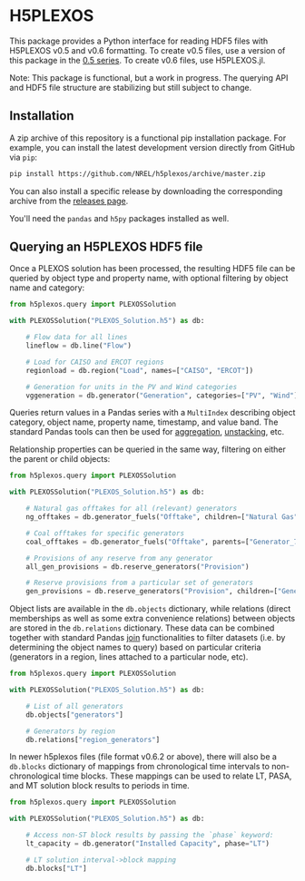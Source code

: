 # H5PLEXOS

This package provides a Python interface for reading HDF5 files with H5PLEXOS
v0.5 and v0.6 formatting. To create v0.5 files, use a version of this package
in the [0.5 series](https://github.com/NREL/h5plexos/releases). To create v0.6
files, use H5PLEXOS.jl.

Note: This package is functional, but a work in progress. The querying API and
HDF5 file structure are stabilizing but still subject to change.

## Installation

A zip archive of this repository is a functional pip installation
package. For example, you can install the latest development version directly
from GitHub via `pip`:

```sh
pip install https://github.com/NREL/h5plexos/archive/master.zip
```
You can also install a specific release by downloading the corresponding archive
from the [releases page](https://github.com/NREL/h5plexos/releases).

You'll need the `pandas` and `h5py` packages installed as well.

## Querying an H5PLEXOS HDF5 file

Once a PLEXOS solution has been processed, the resulting HDF5 file can be
queried by object type and property name, with optional filtering by object
name and category:

```python
from h5plexos.query import PLEXOSSolution

with PLEXOSSolution("PLEXOS_Solution.h5") as db:

    # Flow data for all lines
    lineflow = db.line("Flow")

    # Load for CAISO and ERCOT regions
    regionload = db.region("Load", names=["CAISO", "ERCOT"])

    # Generation for units in the PV and Wind categories
    vggeneration = db.generator("Generation", categories=["PV", "Wind"])

```

Queries return values in a Pandas series with a `MultiIndex` describing object
category, object name, property name, timestamp, and value band.
The standard Pandas tools can then be used for
[aggregation](https://pandas.pydata.org/pandas-docs/stable/generated/pandas.Series.groupby.html),
[unstacking](https://pandas.pydata.org/pandas-docs/stable/generated/pandas.Series.unstack.html), etc.

Relationship properties can be queried in the same way, filtering on either
the parent or child objects:

```python
from h5plexos.query import PLEXOSSolution

with PLEXOSSolution("PLEXOS_Solution.h5") as db:

    # Natural gas offtakes for all (relevant) generators
    ng_offtakes = db.generator_fuels("Offtake", children=["Natural Gas"])

    # Coal offtakes for specific generators
    coal_offtakes = db.generator_fuels("Offtake", parents=["Generator_7", "CoalPlant123"], children=["Coal"])

    # Provisions of any reserve from any generator
    all_gen_provisions = db.reserve_generators("Provision")

    # Reserve provisions from a particular set of generators
    gen_provisions = db.reserve_generators("Provision", children=["Generator_1", "Generator_5"])

```

Object lists are available in the `db.objects` dictionary, while
relations (direct memberships as well as some extra convenience relations)
between objects are stored in the `db.relations` dictionary. These data can be
combined together with standard Pandas
[join](https://pandas.pydata.org/pandas-docs/stable/merging.html#database-style-dataframe-joining-merging)
functionalities to filter datasets (i.e. by determining the object names to query)
based on particular criteria (generators in a region, lines attached to a
particular node, etc).

```python
from h5plexos.query import PLEXOSSolution

with PLEXOSSolution("PLEXOS_Solution.h5") as db:

    # List of all generators
    db.objects["generators"]

    # Generators by region
    db.relations["region_generators"]

```

In newer h5plexos files (file format v0.6.2 or above), there will also be a
`db.blocks` dictionary of mappings from chronological time intervals to
non-chronological time blocks. These mappings can be used to relate LT, PASA,
and MT solution block results to periods in time.

```python
from h5plexos.query import PLEXOSSolution

with PLEXOSSolution("PLEXOS_Solution.h5") as db:

    # Access non-ST block results by passing the `phase` keyword:
    lt_capacity = db.generator("Installed Capacity", phase="LT")

    # LT solution interval->block mapping
    db.blocks["LT"]

```
